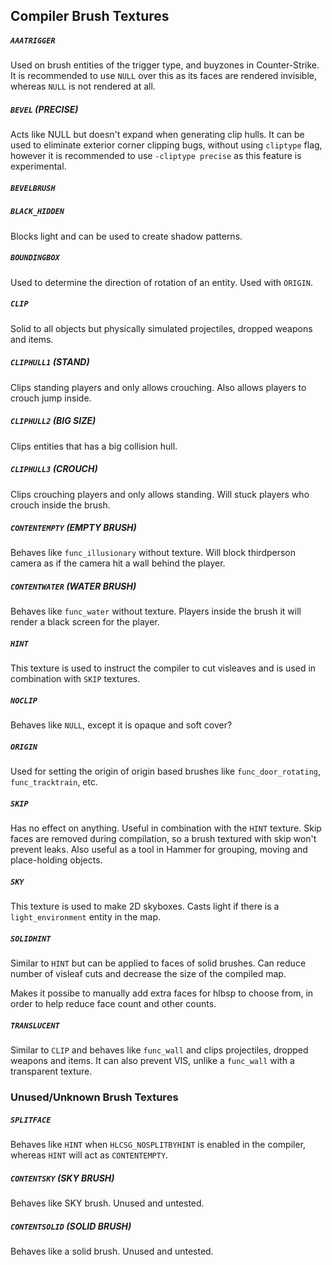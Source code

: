 ## Compiler Brush Textures

##### `AAATRIGGER`
  Used on brush entities of the trigger type, and buyzones in Counter-Strike.
  It is recommended to use `NULL` over this as its faces are rendered invisible,
  whereas `NULL` is not rendered at all.

##### `BEVEL` (PRECISE)
  Acts like NULL but doesn't expand when generating clip hulls. It can be used
  to eliminate exterior corner clipping bugs, without using
  `cliptype` flag, however it is recommended to use `-cliptype precise` as this
  feature is experimental.

##### `BEVELBRUSH`


##### `BLACK_HIDDEN`
  Blocks light and can be used to create shadow patterns.

##### `BOUNDINGBOX`
  Used to determine the direction of rotation of an entity. Used with `ORIGIN`.

##### `CLIP`
  Solid to all objects but physically simulated projectiles, dropped
  weapons and items.

##### `CLIPHULL1` (STAND)
  Clips standing players and only allows crouching. Also allows players to
  crouch jump inside.

##### `CLIPHULL2` (BIG SIZE)
  Clips entities that has a big collision hull.

##### `CLIPHULL3` (CROUCH)
  Clips crouching players and only allows standing. Will stuck players who
  crouch inside the brush.

##### `CONTENTEMPTY` (EMPTY BRUSH)
  Behaves like `func_illusionary` without texture. Will block thirdperson
  camera as if the camera hit a wall behind the player.

##### `CONTENTWATER` (WATER BRUSH)
  Behaves like `func_water` without texture. Players inside the brush it will
  render a black screen for the player.

##### `HINT`
  This texture is used to instruct the compiler to cut visleaves and is used
  in combination with `SKIP` textures.

##### `NOCLIP`
  Behaves like `NULL`, except it is opaque and soft cover?

##### `ORIGIN`
  Used for setting the origin of origin based brushes like
  `func_door_rotating`, `func_tracktrain`, etc.

##### `SKIP`
  Has no effect on anything. Useful in combination with the `HINT` texture.
  Skip faces are removed during compilation, so a brush textured with skip won't prevent leaks. Also useful as a tool in Hammer for grouping, moving and
  place-holding objects.

##### `SKY`
  This texture is used to make 2D skyboxes. Casts light if there is a
  `light_environment` entity in the map.

##### `SOLIDHINT`
  Similar to `HINT` but can be applied to faces of solid brushes. Can reduce
  number of visleaf cuts and decrease the size of the compiled map.

  Makes it possibe to manually add extra faces for hlbsp to choose from, in order to help reduce face count and other counts.

##### `TRANSLUCENT`
  Similar to `CLIP` and behaves like `func_wall` and clips projectiles, dropped weapons and items. It can also prevent VIS, unlike a `func_wall`
  with a transparent texture.

### Unused/Unknown Brush Textures

##### `SPLITFACE`
  Behaves like  `HINT` when `HLCSG_NOSPLITBYHINT` is enabled in the compiler,
  whereas `HINT` will act as `CONTENTEMPTY`.

##### `CONTENTSKY` (SKY BRUSH)
  Behaves like SKY brush. Unused and untested.

##### `CONTENTSOLID` (SOLID BRUSH)
  Behaves like a solid brush. Unused and untested.
